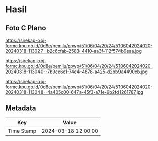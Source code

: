 # Hasil

## Foto C Plano

https://sirekap-obj-formc.kpu.go.id/0d8e/pemilu/ppwp/51/06/04/20/24/5106042024020-20240318-113027--b2c6cfab-2583-4410-aa3f-112f574b9eaa.jpg

https://sirekap-obj-formc.kpu.go.id/0d8e/pemilu/ppwp/51/06/04/20/24/5106042024020-20240318-113040--7b9ce6c1-74e4-4878-a425-d2bb9a4490cb.jpg

https://sirekap-obj-formc.kpu.go.id/0d8e/pemilu/ppwp/51/06/04/20/24/5106042024020-20240318-113048--4a405c00-647a-45f3-a71e-9b2fd1261787.jpg


## Metadata

| Key        | Value               |
| ---------- | ------------------- |
| Time Stamp | 2024-03-18 12:00:00 |



